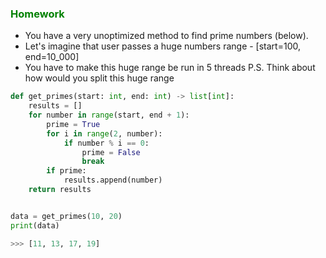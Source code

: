 ### <span style="color:green">Homework</span>

- You have a very unoptimized method to find prime numbers (below).
- Let's imagine that user passes a huge numbers range - [start=100, end=10_000]
- You have to make this huge range be run in 5 threads
P.S. Think about how would you split this huge range



```python
def get_primes(start: int, end: int) -> list[int]:
    results = []
    for number in range(start, end + 1):
        prime = True
        for i in range(2, number):
            if number % i == 0:
                prime = False
                break
        if prime:
            results.append(number)
    return results


data = get_primes(10, 20)
print(data)

>>> [11, 13, 17, 19]
```
